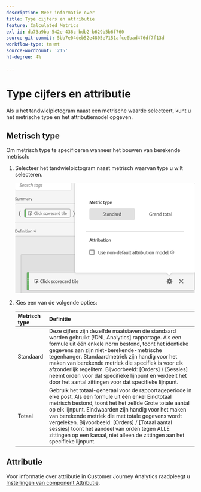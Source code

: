 ```yaml
---
description: Meer informatie over
title: Type cijfers en attributie
feature: Calculated Metrics
exl-id: da73a9ba-542e-436c-bdb2-b629b5b6f760
source-git-commit: 5bb7e04deb52e4805e7151afce0bad476df7f13d
workflow-type: tm+mt
source-wordcount: '215'
ht-degree: 4%

---
```


# Type cijfers en attributie

Als u het tandwielpictogram naast een metrische waarde selecteert, kunt u het metrische type en het attributiemodel opgeven.

## Metrisch type

Om metrisch type te specificeren wanneer het bouwen van berekende metrisch:

1. Selecteer het tandwielpictogram naast metrisch waarvan type u wilt selecteren.

   ![](assets/cm_type_alloc.png)

1. Kies een van de volgende opties:

   | Metrisch type | Definitie |
   |---|---|
   | Standaard | Deze cijfers zijn dezelfde maatstaven die standaard worden gebruikt [!DNL Analytics] rapportage. Als een formule uit één enkele norm bestond, toont het identieke gegevens aan zijn niet-berekende-metrische tegenhanger. Standaardmetriek zijn handig voor het maken van berekende metriek die specifiek is voor elk afzonderlijk regelitem. Bijvoorbeeld: [Orders] / [Sessies] neemt orden voor dat specifieke lijnpunt en verdeelt het door het aantal zittingen voor dat specifieke lijnpunt. |
   | Totaal | Gebruik het totaal-generaal voor de rapportageperiode in elke post. Als een formule uit één enkel Eindtotaal metrisch bestond, toont het het zelfde Grote totale aantal op elk lijnpunt. Eindwaarden zijn handig voor het maken van berekende metriek die met totale gegevens wordt vergeleken. Bijvoorbeeld: [Orders] / [Totaal aantal sessies] toont het aandeel van orden tegen ALLE zittingen op een kanaal, niet alleen de zittingen aan het specifieke lijnpunt. |

## Attributie

Voor informatie over attributie in Customer Journey Analytics raadpleegt u [Instellingen van component Attributie](/help/data-views/component-settings/attribution.md).
